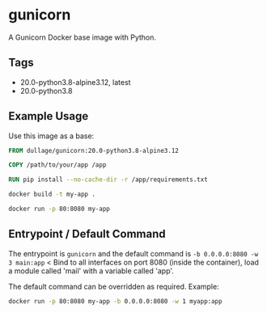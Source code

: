 # gunicorn

A Gunicorn Docker base image with Python.

## Tags

* 20.0-python3.8-alpine3.12, latest
* 20.0-python3.8

## Example Usage

Use this image as a base:

```dockerfile
FROM dullage/gunicorn:20.0-python3.8-alpine3.12

COPY /path/to/your/app /app

RUN pip install --no-cache-dir -r /app/requirements.txt
```

```bash
docker build -t my-app .

docker run -p 80:8080 my-app
```

## Entrypoint / Default Command

The entrypoint is `gunicorn` and the default command is `-b 0.0.0.0:8080 -w 3 main:app` < Bind to all interfaces on port 8080 (inside the container), load a module called 'mail' with a variable called 'app'.

The default command can be overridden as required. Example:

```bash
docker run -p 80:8080 my-app -b 0.0.0.0:8080 -w 1 myapp:app
```
